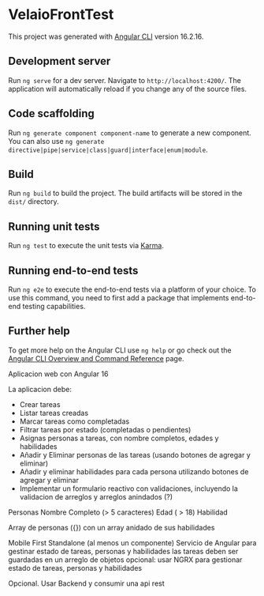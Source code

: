 # VelaioFrontTest

This project was generated with [Angular CLI](https://github.com/angular/angular-cli) version 16.2.16.

## Development server

Run `ng serve` for a dev server. Navigate to `http://localhost:4200/`. The application will automatically reload if you change any of the source files.

## Code scaffolding

Run `ng generate component component-name` to generate a new component. You can also use `ng generate directive|pipe|service|class|guard|interface|enum|module`.

## Build

Run `ng build` to build the project. The build artifacts will be stored in the `dist/` directory.

## Running unit tests

Run `ng test` to execute the unit tests via [Karma](https://karma-runner.github.io).

## Running end-to-end tests

Run `ng e2e` to execute the end-to-end tests via a platform of your choice. To use this command, you need to first add a package that implements end-to-end testing capabilities.

## Further help

To get more help on the Angular CLI use `ng help` or go check out the [Angular CLI Overview and Command Reference](https://angular.io/cli) page.




Aplicacion web con Angular 16 

La aplicacion debe: 
- Crear tareas
- Listar tareas creadas
- Marcar tareas como completadas
- Filtrar tareas por estado (completadas o pendientes)
- Asignas personas a tareas, con nombre completos, edades y habilidades
- Añadir y Eliminar personas de las tareas (usando botones de agregar y eliminar)
- Añadir y eliminar habilidades para cada persona utilizando botones de agregar y eliminar
- Implementar un formulario reactivo con validaciones, incluyendo la validacion de arreglos y arreglos anindados (?)


Personas
Nombre Completo (> 5 caracteres)
Edad ( > 18)
Habilidad

Array de personas ({}) con un array anidado de sus habilidades

Mobile First
Standalone (al menos un componente)
Servicio de Angular para gestinar estado de tareas, personas y habilidades
las tareas deben ser guardadas en un arreglo de objetos
opcional: usar NGRX para gestionar estado de tareas, personas y habilidades

Opcional. Usar Backend y consumir una api rest